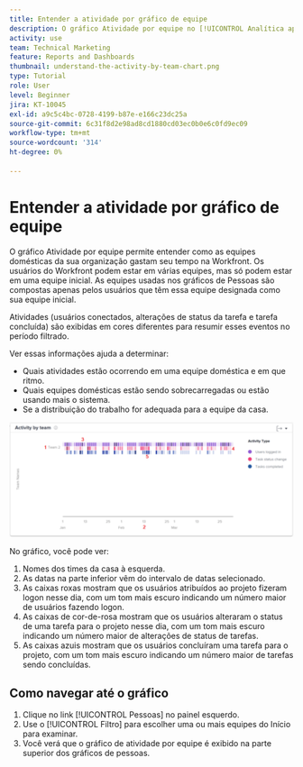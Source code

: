 ```yaml
---
title: Entender a atividade por gráfico de equipe
description: O gráfico Atividade por equipe no [!UICONTROL Analítica aprimorada] permite entender como as equipes domésticas da sua organização gastam seu tempo na Workfront.
activity: use
team: Technical Marketing
feature: Reports and Dashboards
thumbnail: understand-the-activity-by-team-chart.png
type: Tutorial
role: User
level: Beginner
jira: KT-10045
exl-id: a9c5c4bc-0728-4199-b87e-e166c23dc25a
source-git-commit: 6c31f8d2e98ad8cd1880cd03ec0b0e6c0fd9ec09
workflow-type: tm+mt
source-wordcount: '314'
ht-degree: 0%

---
```


# Entender a atividade por gráfico de equipe

O gráfico Atividade por equipe permite entender como as equipes domésticas da sua organização gastam seu tempo na Workfront. Os usuários do Workfront podem estar em várias equipes, mas só podem estar em uma equipe inicial. As equipes usadas nos gráficos de Pessoas são compostas apenas pelos usuários que têm essa equipe designada como sua equipe inicial.

Atividades (usuários conectados, alterações de status da tarefa e tarefa concluída) são exibidas em cores diferentes para resumir esses eventos no período filtrado.

Ver essas informações ajuda a determinar:

* Quais atividades estão ocorrendo em uma equipe doméstica e em que ritmo.
* Quais equipes domésticas estão sendo sobrecarregadas ou estão usando mais o sistema.
* Se a distribuição do trabalho for adequada para a equipe da casa.

![Uma imagem que mostra uma atividade por gráfico de equipe com números em áreas descritas nos marcadores abaixo](assets/section-3-1.png)

No gráfico, você pode ver:

1. Nomes dos times da casa à esquerda.
1. As datas na parte inferior vêm do intervalo de datas selecionado.
1. As caixas roxas mostram que os usuários atribuídos ao projeto fizeram logon nesse dia, com um tom mais escuro indicando um número maior de usuários fazendo logon.
1. As caixas de cor-de-rosa mostram que os usuários alteraram o status de uma tarefa para o projeto nesse dia, com um tom mais escuro indicando um número maior de alterações de status de tarefas.
1. As caixas azuis mostram que os usuários concluíram uma tarefa para o projeto, com um tom mais escuro indicando um número maior de tarefas sendo concluídas.

## Como navegar até o gráfico

1. Clique no link [!UICONTROL Pessoas] no painel esquerdo.
1. Use o [!UICONTROL Filtro] para escolher uma ou mais equipes do Início para examinar.
1. Você verá que o gráfico de atividade por equipe é exibido na parte superior dos gráficos de pessoas.
